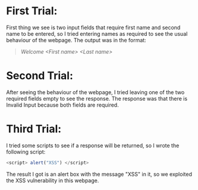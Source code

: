 # First Trial:

First thing we see is two input fields that require first name and second name to be entered, so I tried entering names as required to see the usual behaviour of the webpage. 
The output was in the format: 

>*Welcome  \<First name\> \<Last name\>*

# Second Trial:

After seeing the behaviour of the webpage, I tried leaving one of the two required fields empty to see the response.
The response was that there is Invalid Input because both fields are required.

# Third Trial:

I tried some scripts to see if a response will be returned, so I wrote the following script:

```javascript
<script> alert("XSS") </script>
```

The result I got is an alert box with the message "XSS" in it, so we exploited the XSS vulnerability in this webpage.



